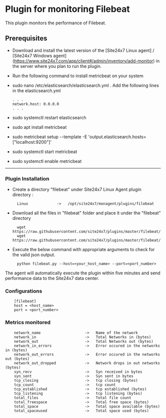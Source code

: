 Plugin for monitoring Filebeat
==============================================

This plugin monitors the performance of Filebeat.

## Prerequisites

- Download and install the latest version of the [Site24x7 Linux agent] / [Site24x7 Windows agent] (https://www.site24x7.com/app/client#/admin/inventory/add-monitor) in the server where you plan to run the plugin. 
		
- Run the following command to install metricbeat on your system
   
- sudo nano /etc/elasticsearch/elasticsearch.yml .
  Add the following lines in the elasticsearch.yml
      
      . . .
      network.host: 0.0.0.0
      . . .
      
- sudo systemctl restart elasticsearch

- sudo apt install metricbeat

- sudo metricbeat setup --template -E 'output.elasticsearch.hosts=["localhost:9200"]'

- sudo systemctl start metricbeat
   
- sudo systemctl enable metricbeat
---
### Plugin Installation

- Create a directory "filebeat" under Site24x7 Linux Agent plugin directory : 

        Linux             ->   /opt/site24x7/monagent/plugins/filebeat
      
- Download all the files in "filebeat" folder and place it under the "filebeat" directory

		wget https://raw.githubusercontent.com/site24x7/plugins/master/filebeat/filebeat.py
		wget https://raw.githubusercontent.com/site24x7/plugins/master/filebeat/filebeat.cfg

- Execute the below command with appropriate arguments to check for the valid json output.  

		python filebeat.py --host=<your_host_name> --port=<port_number>


The agent will automatically execute the plugin within five minutes and send performance data to the Site24x7 data center.


### Configurations

		[filebeat]
		host = <host_name>
		port = <port_number>


### Metrics monitored



		network_name                    ->	 Name of the network
		network_in                      ->	 Total Networks in (bytes)
		network_out                     ->	 Total Networks out (bytes)
		network_in_errors               ->	 Error occured in the networks in (bytes)
		network_out_errors              ->	 Error occured in the networks out (bytes)
		network_out_dropped             ->	 Network drops in out networks (bytes)
		syn_recv                        ->	 Syn received in bytes
		syn_sent                        ->	 Syn sent in bytes
		tcp_closing                     ->	 tcp closing (bytes)
		tcp_count                       ->	 tcp count
		tcp_established                 ->	 tcp established (bytes)
		tcp_listening                   ->	 tcp listening (bytes)
		total_files                     ->	 Total file count
		total_freespace                 ->	 Total free space (bytes)
		total_space                     ->	 Total space available (bytes)
		total_spaceused                 ->	 Total space used (bytes)




